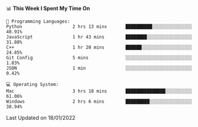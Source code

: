 
<!--START_SECTION:waka-->
📊 **This Week I Spent My Time On** 

```text
💬 Programming Languages: 
Python                   2 hrs 13 mins       ██████████░░░░░░░░░░░░░░░   40.91% 
JavaScript               1 hr 43 mins        ████████░░░░░░░░░░░░░░░░░   31.88% 
C++                      1 hr 20 mins        ██████░░░░░░░░░░░░░░░░░░░   24.85% 
Git Config               5 mins              ░░░░░░░░░░░░░░░░░░░░░░░░░   1.83% 
JSON                     1 min               ░░░░░░░░░░░░░░░░░░░░░░░░░   0.42%

💻 Operating System: 
Mac                      3 hrs 18 mins       ███████████████░░░░░░░░░░   61.06% 
Windows                  2 hrs 6 mins        █████████░░░░░░░░░░░░░░░░   38.94%

```


 Last Updated on 18/01/2022
<!--END_SECTION:waka-->
